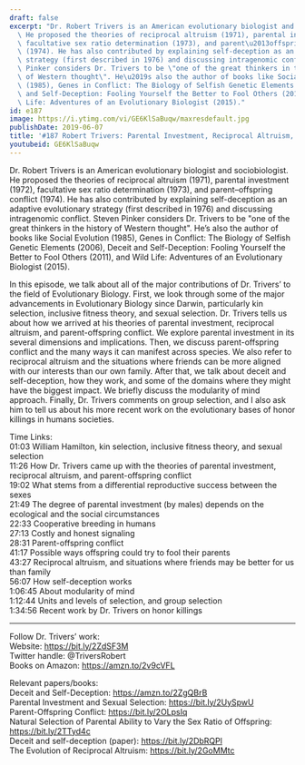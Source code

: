 ```yaml
---
draft: false
excerpt: "Dr. Robert Trivers is an American evolutionary biologist and sociobiologist.\
  \ He proposed the theories of reciprocal altruism (1971), parental investment (1972),\
  \ facultative sex ratio determination (1973), and parent\u2013offspring conflict\
  \ (1974). He has also contributed by explaining self-deception as an adaptive evolutionary\
  \ strategy (first described in 1976) and discussing intragenomic conflict. Steven\
  \ Pinker considers Dr. Trivers to be \"one of the great thinkers in the history\
  \ of Western thought\". He\u2019s also the author of books like Social Evolution\
  \ (1985), Genes in Conflict: The Biology of Selfish Genetic Elements (2006), Deceit\
  \ and Self-Deception: Fooling Yourself the Better to Fool Others (2011), and Wild\
  \ Life: Adventures of an Evolutionary Biologist (2015)."
id: e187
image: https://i.ytimg.com/vi/GE6KlSaBuqw/maxresdefault.jpg
publishDate: 2019-06-07
title: '#187 Robert Trivers: Parental Investment, Reciprocal Altruism, Self-Deception'
youtubeid: GE6KlSaBuqw
---
```

Dr. Robert Trivers is an American evolutionary biologist and sociobiologist. He proposed the theories of reciprocal altruism (1971), parental investment (1972), facultative sex ratio determination (1973), and parent–offspring conflict (1974). He has also contributed by explaining self-deception as an adaptive evolutionary strategy (first described in 1976) and discussing intragenomic conflict. Steven Pinker considers Dr. Trivers to be "one of the great thinkers in the history of Western thought". He’s also the author of books like Social Evolution (1985), Genes in Conflict: The Biology of Selfish Genetic Elements (2006), Deceit and Self-Deception: Fooling Yourself the Better to Fool Others (2011), and Wild Life: Adventures of an Evolutionary Biologist (2015).

In this episode, we talk about all of the major contributions of Dr. Trivers’ to the field of Evolutionary Biology. First, we look through some of the major advancements in Evolutionary Biology since Darwin, particularly kin selection, inclusive fitness theory, and sexual selection. Dr. Trivers tells us about how we arrived at his theories of parental investment, reciprocal altruism, and parent-offspring conflict. We explore parental investment in its several dimensions and implications. Then, we discuss parent-offspring conflict and the many ways it can manifest across species. We also refer to reciprocal altruism and the situations where friends can be more aligned with our interests than our own family. After that, we talk about deceit and self-deception, how they work, and some of the domains where they might have the biggest impact. We briefly discuss the modularity of mind approach. Finally, Dr. Trivers comments on group selection, and I also ask him to tell us about his more recent work on the evolutionary bases of honor killings in humans societies.

Time Links:  
01:03  William Hamilton, kin selection, inclusive fitness theory, and sexual selection  
11:26  How Dr. Trivers came up with the theories of parental investment, reciprocal altruism, and parent-offspring conflict                                             
19:02  What stems from a differential reproductive success between the sexes                                      
21:49  The degree of parental investment (by males) depends on the ecological and the social circumstances                                                   
22:33  Cooperative breeding in humans                                        
27:13  Costly and honest signaling                                    
28:31  Parent-offspring conflict                       
41:17  Possible ways offspring could try to fool their parents               
43:27  Reciprocal altruism, and situations where friends may be better for us than family     
56:07  How self-deception works  
1:06:45  About modularity of mind  
1:12:44  Units and levels of selection, and group selection  
1:34:56  Recent work by Dr. Trivers on honor killings

---

Follow Dr. Trivers’ work:  
Website: https://bit.ly/2ZdSF3M  
Twitter handle: @TriversRobert  
Books on Amazon: https://amzn.to/2v9cVFL

Relevant papers/books:  
Deceit and Self-Deception: https://amzn.to/2ZgQBrB  
Parental Investment and Sexual Selection: https://bit.ly/2UySpwU  
Parent-Offspring Conflict: https://bit.ly/2OLpsIq  
Natural Selection of Parental Ability to Vary the Sex Ratio of Offspring: https://bit.ly/2TTyd4c  
Deceit and self-deception (paper): https://bit.ly/2DbRQPl  
The Evolution of Reciprocal Altruism: https://bit.ly/2GoMMtc
